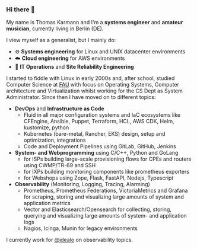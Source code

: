 ### Hi there 👋

My name is Thomas Karmann and I'm a **systems engineer** and **amateur musician**, currently living in Berlin (DE). 

I view myself as a generalist, but I mainly do:
- ⚙️ **Systems engineering** for Linux and UNIX datacenter environments
- ☁️ **Cloud engineering** for AWS environments
- 🧯 **IT Operations** and **Site Reliability Engineering**

I started to fiddle with Linux in early 2000s and, after school, studied Computer Science at [FAU](https://cs.fau.de/) with focus on Operating Systems, Computer architecture and Virtualization whilst working for the CS Dept as System Administrator. Since then I have moved on to different topics:

- **DevOps** and **Infrastructure as Code** 
  - Fluid in all major configuration systems and IaC ecosystems like CFEngine, Ansible, Puppet, Terraform, HCL, AWS CDK, Helm, kustomize, python
  - Kubernetes (bare-metal, Rancher, EKS) design, setup and optimization, integrations
  - Code and Deployment Pipelines using GitLab, GitHub, Jenkins
- **System- and Webprogramming** using C/C++, Python and GoLang
  - for ISPs building large-scale provisioning flows for CPEs and routers using CWMP/TR-69 and SSH
  - for IXPs building monitoring components like prometheus exporters
  - for Webshops using Zope, Flask, FastAPI, Nodejs, Typescript
- **Observability** (Monitoring, Logging, Tracing, Alarming)
  - Prometheus, Prometheus Federations, VictoriaMetrics and Grafana for scraping, storing and visualizing large amounts of system and application metrics
  - Vector and Elasticsearch/Opensearch for collecting, storing, querying and visualizing large amounts of system- and application logs
  - Nagios, Icinga, Munin for legacy environments

I currently work for [@idealo](https://github.com/idealo) on observability topics.


<!--
**krmnn/krmnn** is a ✨ _special_ ✨ repository because its `README.md` (this file) appears on your GitHub profile.

Here are some ideas to get you started:

- 🔭 I’m currently working on ...
- 🌱 I’m currently learning ...
- 👯 I’m looking to collaborate on ...
- 🤔 I’m looking for help with ...
- 💬 Ask me about ...
- 📫 How to reach me: ...
- 😄 Pronouns: ...
- ⚡ Fun fact: ...
-->
